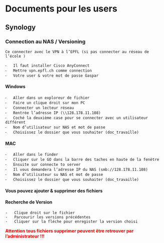 # Documents pour les users
## Synology
### Connection au NAS / Versioning
    Ce connecter avec le VPN à l’EPFL (si pas connecter au réseau de l’école )

	⁃	Il faut installer Cisco AnyConnect
	⁃	Mettre vpn.epfl.ch comme connection
	⁃	Votre user & votre mot de passe Gaspar

#### Windows

	⁃	Aller dans un exploreur de fichier 
	⁃	Faire un clique droit sur mon PC 
	⁃	Connecter un lecteur réseau
	⁃	Rentrée l’adresse IP (\\128.178.11.108)
	⁃	Coché la deuxième case pour se connecter avec un utilisateur différent
	⁃	Nom d’utilisateur sur NAS et mot de passe 
	⁃	Choisissez le dossier que vous souhaiter (doc_travaille) 

#### MAC

	⁃	Aller dans le finder 
	⁃	Cliquer sur le GO dans la barre des taches en haute de la fenêtre
	⁃	Ensuite sur connecte to server
	⁃	Il vous demandera l’adresse IP du NAS (smb://128.178.11.108)
	⁃	Nom d’utilisateur su NAS et mot de passe 
	⁃	Choisissez le dossier que vous souhaiter (doc_travaille) 

#### Vous pouvez ajouter & supprimer des fichiers
#### Recherche de Version

    -   Clique droit sur le fichier
	-   Parcourir les versions précédentes
	-   Cliquer sur la fléche pour enregister la version choisi

<span style="color:red">**Attention tous fichiers supprimer peuvent être retrouver par l’administrateur !!!**</span>